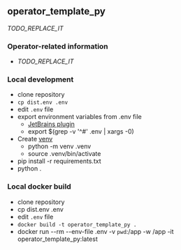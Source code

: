 ## operator_template_py

_TODO_REPLACE_IT_

### Operator-related information

* _TODO_REPLACE_IT_

### Local development

* clone repository
* `cp dist.env .env`
* edit `.env` file
* export environment variables from .env file
    * [JetBrains plugin](https://plugins.jetbrains.com/plugin/7861-envfile)
    * export $(grep -v '^#' .env | xargs -0)
* Create [venv](https://docs.python.org/3/library/venv.html)
    * python -m venv .venv
    * source .venv/bin/activate
* pip install -r requirements.txt
* python .

### Local docker build

* clone repository
* cp dist.env .env
* edit `.env` file
* `docker build -t operator_template_py .`
* docker run --rm --env-file .env -v `pwd`:/app -w /app -it operator_template_py:latest 
